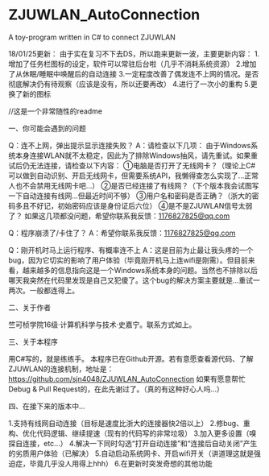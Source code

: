 # ZJUWLAN_AutoConnection
A toy-program written in C# to connect ZJUWLAN

18/01/25更新：
由于实在复习不下去DS，所以跑来更新一波，主要更新内容：
1.增加了任务栏图标的设定，软件可以常驻后台啦（几乎不消耗系统资源）
2.增加了从休眠/睡眠中唤醒后的自动连接
3.一定程度改善了偶发连不上网的情况。是否彻底解决仍有待观察（应该是没有，所以还要再改）
4.进行了一次小的重构
5.更换了新的图标


//这是一个非常随性的readme

一、你可能会遇到的问题

Q：连不上网，弹出提示显示连接失败？
A：请检查以下几项：
由于Windows系统本身连接WLAN就不太稳定，因此为了排除Windows抽风，请先重试。如果重试后仍无法连接，请检查以下内容：
①电脑是否打开了无线网卡？（理论上C#可以做到自动识别、开启无线网卡，但需要系统API，我懒得查怎么实现了...正常人也不会禁用无线网卡吧...）
②是否已经连接了有线网？（下个版本我会试图写一下自动连接有线网...但最近时间不够）
③用户名和密码是否正确？（浙大的密码多且不好记，初始密码应该是身份证后六位）
④是不是ZJUWLAN信号太弱了？
如果这几项都没问题，希望你联系我反馈：1176827825@qq.com

Q：程序崩溃了/卡住了？
A：希望你联系我反馈：1176827825@qq.com


Q：刚开机时马上运行程序、有概率连不上
A：这是目前为止最让我头疼的一个bug，因为它切实的影响了用户体验（毕竟刚开机马上连wifi是刚需）。但目前来看，越来越多的信息指向这是一个Windows系统本身的问题。当然也不排除以后哪天我突然在代码里发现是自己又犯傻了。这个bug的解决方案主要就是...重试一两次。一般都连得上。

二、关于作者

竺可桢学院16级·计算机科学与技术·史嘉宁。联系方式如上。


三、关于本程序

用C#写的，就是练练手。
本程序已在Github开源。若有意愿查看源代码、了解ZJUWLAN的连接机制，地址是：https://github.com/sjn4048/ZJUWLAN_AutoConnection
如果有愿意帮忙Debug & Pull Request的，在此先谢过了。（真的有这种好心人吗...）


四、在接下来的版本中...

1.支持有线网自动连接（目标是速度比浙大的连接器快2倍以上）
2.修bug、重构、优化代码逻辑、继续提速（现有的代码写的非常垃圾）
3.加入更多设置（嗅探自连接，etc...）
4.解决一下同时勾选“打开自动连接”和“连接后自动关闭”产生的劣质用户体验（已解决）
5.自动启动系统网卡、开启wifi开关（讲道理这就是强迫症，毕竟几乎没人用得上hhh）
6.在更新时突发奇想的其他功能
